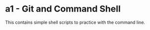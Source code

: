 # a1 - Git and Command Shell

This contains simple shell scripts to practice with the command line.
